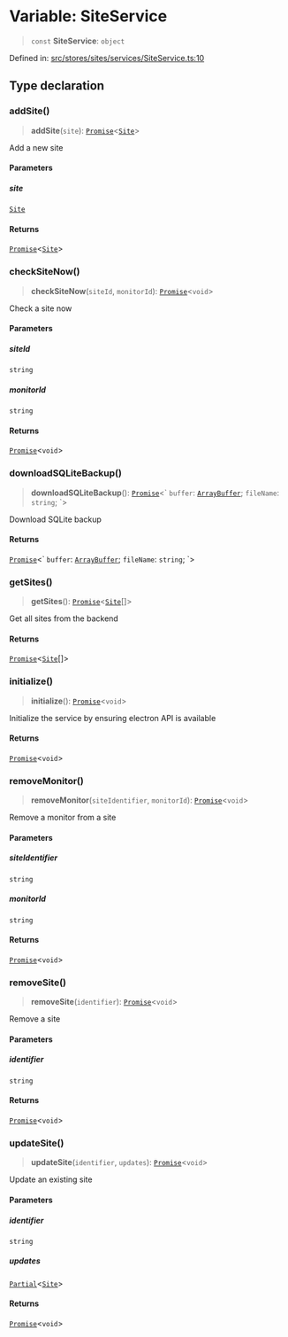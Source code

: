 # Variable: SiteService

> `const` **SiteService**: `object`

Defined in: [src/stores/sites/services/SiteService.ts:10](https://github.com/Nick2bad4u/Uptime-Watcher/blob/dca5483e793478722cd3e6e125cafcec5fc771f0/src/stores/sites/services/SiteService.ts#L10)

## Type declaration

### addSite()

> **addSite**(`site`): [`Promise`](https://developer.mozilla.org/docs/Web/JavaScript/Reference/Global_Objects/Promise)\<[`Site`](../../../../../../shared/types/interfaces/Site.md)\>

Add a new site

#### Parameters

##### site

[`Site`](../../../../../../shared/types/interfaces/Site.md)

#### Returns

[`Promise`](https://developer.mozilla.org/docs/Web/JavaScript/Reference/Global_Objects/Promise)\<[`Site`](../../../../../../shared/types/interfaces/Site.md)\>

### checkSiteNow()

> **checkSiteNow**(`siteId`, `monitorId`): [`Promise`](https://developer.mozilla.org/docs/Web/JavaScript/Reference/Global_Objects/Promise)\<`void`\>

Check a site now

#### Parameters

##### siteId

`string`

##### monitorId

`string`

#### Returns

[`Promise`](https://developer.mozilla.org/docs/Web/JavaScript/Reference/Global_Objects/Promise)\<`void`\>

### downloadSQLiteBackup()

> **downloadSQLiteBackup**(): [`Promise`](https://developer.mozilla.org/docs/Web/JavaScript/Reference/Global_Objects/Promise)\<\` `buffer`: [`ArrayBuffer`](https://developer.mozilla.org/docs/Web/JavaScript/Reference/Global_Objects/ArrayBuffer); `fileName`: `string`; \`\>

Download SQLite backup

#### Returns

[`Promise`](https://developer.mozilla.org/docs/Web/JavaScript/Reference/Global_Objects/Promise)\<\` `buffer`: [`ArrayBuffer`](https://developer.mozilla.org/docs/Web/JavaScript/Reference/Global_Objects/ArrayBuffer); `fileName`: `string`; \`\>

### getSites()

> **getSites**(): [`Promise`](https://developer.mozilla.org/docs/Web/JavaScript/Reference/Global_Objects/Promise)\<[`Site`](../../../../../../shared/types/interfaces/Site.md)[]\>

Get all sites from the backend

#### Returns

[`Promise`](https://developer.mozilla.org/docs/Web/JavaScript/Reference/Global_Objects/Promise)\<[`Site`](../../../../../../shared/types/interfaces/Site.md)[]\>

### initialize()

> **initialize**(): [`Promise`](https://developer.mozilla.org/docs/Web/JavaScript/Reference/Global_Objects/Promise)\<`void`\>

Initialize the service by ensuring electron API is available

#### Returns

[`Promise`](https://developer.mozilla.org/docs/Web/JavaScript/Reference/Global_Objects/Promise)\<`void`\>

### removeMonitor()

> **removeMonitor**(`siteIdentifier`, `monitorId`): [`Promise`](https://developer.mozilla.org/docs/Web/JavaScript/Reference/Global_Objects/Promise)\<`void`\>

Remove a monitor from a site

#### Parameters

##### siteIdentifier

`string`

##### monitorId

`string`

#### Returns

[`Promise`](https://developer.mozilla.org/docs/Web/JavaScript/Reference/Global_Objects/Promise)\<`void`\>

### removeSite()

> **removeSite**(`identifier`): [`Promise`](https://developer.mozilla.org/docs/Web/JavaScript/Reference/Global_Objects/Promise)\<`void`\>

Remove a site

#### Parameters

##### identifier

`string`

#### Returns

[`Promise`](https://developer.mozilla.org/docs/Web/JavaScript/Reference/Global_Objects/Promise)\<`void`\>

### updateSite()

> **updateSite**(`identifier`, `updates`): [`Promise`](https://developer.mozilla.org/docs/Web/JavaScript/Reference/Global_Objects/Promise)\<`void`\>

Update an existing site

#### Parameters

##### identifier

`string`

##### updates

[`Partial`](https://www.typescriptlang.org/docs/handbook/utility-types.html#partialtype)\<[`Site`](../../../../../../shared/types/interfaces/Site.md)\>

#### Returns

[`Promise`](https://developer.mozilla.org/docs/Web/JavaScript/Reference/Global_Objects/Promise)\<`void`\>
